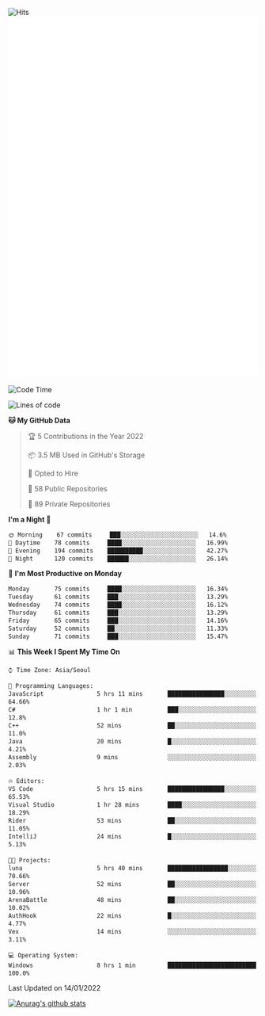 ![Hits](https://hits.seeyoufarm.com/api/count/incr/badge.svg?url=https%3A%2F%2Fgithub.com%2Fkokose1234&count_bg=%2379C83D&title_bg=%23555555&icon=apple.svg&icon_color=%23E7E7E7&title=hits&edge_flat=false)
<br/>
![Metrics](https://github.com/kokose1234/kokose1234/blob/main/github-metrics.svg)

<!--START_SECTION:waka-->
![Code Time](http://img.shields.io/badge/Code%20Time-361%20hrs%2034%20mins-blue)

![Lines of code](https://img.shields.io/badge/From%20Hello%20World%20I%27ve%20Written-8%20Million%20lines%20of%20code-blue)

**🐱 My GitHub Data** 

> 🏆 5 Contributions in the Year 2022
 > 
> 📦 3.5 MB Used in GitHub's Storage 
 > 
> 💼 Opted to Hire
 > 
> 📜 58 Public Repositories 
 > 
> 🔑 89 Private Repositories  
 > 
**I'm a Night 🦉** 

```text
🌞 Morning    67 commits     ███░░░░░░░░░░░░░░░░░░░░░░   14.6% 
🌆 Daytime    78 commits     ████░░░░░░░░░░░░░░░░░░░░░   16.99% 
🌃 Evening    194 commits    ██████████░░░░░░░░░░░░░░░   42.27% 
🌙 Night      120 commits    ██████░░░░░░░░░░░░░░░░░░░   26.14%

```
📅 **I'm Most Productive on Monday** 

```text
Monday       75 commits     ████░░░░░░░░░░░░░░░░░░░░░   16.34% 
Tuesday      61 commits     ███░░░░░░░░░░░░░░░░░░░░░░   13.29% 
Wednesday    74 commits     ████░░░░░░░░░░░░░░░░░░░░░   16.12% 
Thursday     61 commits     ███░░░░░░░░░░░░░░░░░░░░░░   13.29% 
Friday       65 commits     ███░░░░░░░░░░░░░░░░░░░░░░   14.16% 
Saturday     52 commits     ██░░░░░░░░░░░░░░░░░░░░░░░   11.33% 
Sunday       71 commits     ███░░░░░░░░░░░░░░░░░░░░░░   15.47%

```


📊 **This Week I Spent My Time On** 

```text
⌚︎ Time Zone: Asia/Seoul

💬 Programming Languages: 
JavaScript               5 hrs 11 mins       ████████████████░░░░░░░░░   64.66% 
C#                       1 hr 1 min          ███░░░░░░░░░░░░░░░░░░░░░░   12.8% 
C++                      52 mins             ██░░░░░░░░░░░░░░░░░░░░░░░   11.0% 
Java                     20 mins             █░░░░░░░░░░░░░░░░░░░░░░░░   4.21% 
Assembly                 9 mins              ░░░░░░░░░░░░░░░░░░░░░░░░░   2.03%

🔥 Editors: 
VS Code                  5 hrs 15 mins       ████████████████░░░░░░░░░   65.53% 
Visual Studio            1 hr 28 mins        ████░░░░░░░░░░░░░░░░░░░░░   18.29% 
Rider                    53 mins             ██░░░░░░░░░░░░░░░░░░░░░░░   11.05% 
IntelliJ                 24 mins             █░░░░░░░░░░░░░░░░░░░░░░░░   5.13%

🐱‍💻 Projects: 
luna                     5 hrs 40 mins       █████████████████░░░░░░░░   70.66% 
Server                   52 mins             ██░░░░░░░░░░░░░░░░░░░░░░░   10.96% 
ArenaBattle              48 mins             ██░░░░░░░░░░░░░░░░░░░░░░░   10.02% 
AuthHook                 22 mins             █░░░░░░░░░░░░░░░░░░░░░░░░   4.77% 
Vex                      14 mins             ░░░░░░░░░░░░░░░░░░░░░░░░░   3.11%

💻 Operating System: 
Windows                  8 hrs 1 min         █████████████████████████   100.0%

```


 Last Updated on 14/01/2022
<!--END_SECTION:waka-->

[![Anurag's github stats](https://github-readme-stats.vercel.app/api?username=kokose1234&theme=dracula)](https://github.com/anuraghazra/github-readme-stats)



	
